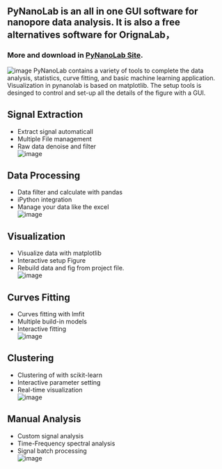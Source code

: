 ## PyNanoLab is an all in one GUI software for nanopore data analysis. It is also a free alternatives software for OrignaLab，
### More and download in [PyNanoLab Site](https://www.pynanolab.com/).
![image](https://user-images.githubusercontent.com/28666678/165077068-2ae07266-1f8f-4f2a-b268-c432c4fea2c9.png)
PyNanoLab contains a variety of tools to complete the data analysis, statistics, curve fitting, and basic machine learning application. Visualization in pynanolab is based on matplotlib. The setup tools is desinged to control and set-up all the details of the figure with a GUI.
## Signal Extraction
- Extract signal automaticall
- Multiple File management
- Raw data denoise and filter   
![image](https://user-images.githubusercontent.com/28666678/165077241-8336bbce-7d7a-476f-a005-f3c2929f678a.png)
## Data Processing
- Data filter and calculate with pandas
- iPython integration
- Manage your data like the excel     
![image](https://user-images.githubusercontent.com/28666678/165077360-9aa423a5-6c74-4255-bcfe-aed67d4256fb.png)
##  Visualization
- Visualize data with matplotlib
- Interactive setup Figure
- Rebuild data and fig from project file.   
![image](https://user-images.githubusercontent.com/28666678/165077379-11e68425-a4c9-462f-8c35-bf2a7c4cbcec.png)
##  Curves Fitting
- Curves fitting with lmfit
- Multiple build-in models
- Interactive fitting   
![image](https://user-images.githubusercontent.com/28666678/165077503-1fc5e17d-8953-49aa-8322-fd1393f8898b.png)
##  Clustering
- Clustering of with scikit-learn
- Interactive parameter setting
- Real-time visualization    
![image](https://user-images.githubusercontent.com/28666678/165077568-f5597b79-bd2f-4ddd-a34a-b4f18f035280.png)
## Manual Analysis
- Custom signal analysis
- Time-Frequency spectral analysis
- Signal batch processing  
![image](https://user-images.githubusercontent.com/28666678/165077633-a98d7d88-f3ec-4ecc-8787-be1238501ee5.png)

